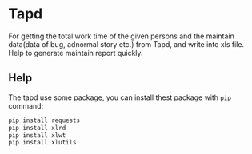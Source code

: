 # Tapd

For getting the total work time of the given persons and the maintain data(data of bug, adnormal story etc.) from Tapd, and write into xls file.
Help to generate maintain report quickly.

## Help
The tapd use some package, you can install thest package with ``pip`` command:
```python
pip install requests
pip install xlrd
pip install xlwt
pip install xlutils
```
